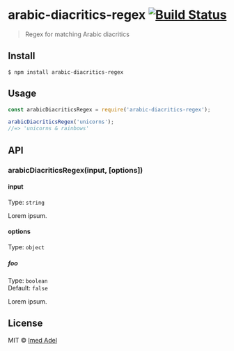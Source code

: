 # arabic-diacritics-regex [![Build Status](https://travis-ci.com/ImedAdel/arabic-diacritics-regex.svg?branch=master)](https://travis-ci.com/ImedAdel/arabic-diacritics-regex)

> Regex for matching Arabic diacritics


## Install

```
$ npm install arabic-diacritics-regex
```


## Usage

```js
const arabicDiacriticsRegex = require('arabic-diacritics-regex');

arabicDiacriticsRegex('unicorns');
//=> 'unicorns & rainbows'
```


## API

### arabicDiacriticsRegex(input, [options])

#### input

Type: `string`

Lorem ipsum.

#### options

Type: `object`

##### foo

Type: `boolean`<br>
Default: `false`

Lorem ipsum.


## License

MIT © [Imed Adel](https://imedadel.me)
